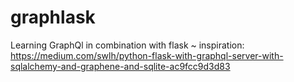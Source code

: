 # graphlask
Learning GraphQl  in combination with flask ~ inspiration: https://medium.com/swlh/python-flask-with-graphql-server-with-sqlalchemy-and-graphene-and-sqlite-ac9fcc9d3d83
